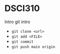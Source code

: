 # DSCI310
Intro git intro
- `git clone <url>` 
- `git add <FILE>`
- `git commit`
- `git push main origin`
